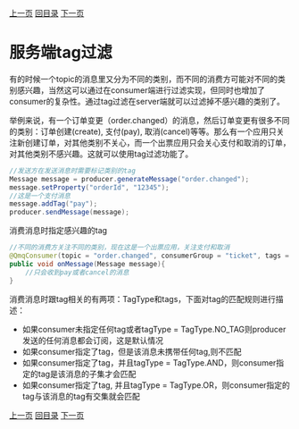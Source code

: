 [上一页](delay.md)
[回目录](../../README_QMQ.md)
[下一页](debug.md)


# 服务端tag过滤

有的时候一个topic的消息里又分为不同的类别，而不同的消费方可能对不同的类别感兴趣，当然这可以通过在consumer端进行过滤实现，但同时也增加了consumer的复杂性。通过tag过滤在server端就可以过滤掉不感兴趣的类别了。

举例来说，有一个订单变更（order.changed）的消息，然后订单变更有很多不同的类别：订单创建(create), 支付(pay), 取消(cancel)等等。那么有一个应用只关注新创建订单，对其他类别不关心，而一个出票应用只会关心支付和取消的订单，对其他类别不感兴趣。这就可以使用tag过滤功能了。

```java
//发送方在发送消息时需要标记类别的tag
Message message = producer.generateMessage("order.changed");
message.setProperty("orderId", "12345");
//这是一个支付消息
message.addTag("pay");
producer.sendMessage(message);
```

消费消息时指定感兴趣的tag

```java
//不同的消费方关注不同的类别，现在这是一个出票应用，关注支付和取消
@QmqConsumer(topic = "order.changed", consumerGroup = "ticket", tags = {"pay", "cancel"}, tagType = TagType.OR, executor = "your executor")
public void onMessage(Message message){
    //只会收到pay或者cancel的消息
}
```

消费消息时跟tag相关的有两项：TagType和tags，下面对tag的匹配规则进行描述：
* 如果consumer未指定任何tag或者tagType = TagType.NO_TAG则producer发送的任何消息都会订阅，这是默认情况
* 如果consumer指定了tag，但是该消息未携带任何tag,则不匹配
* 如果consumer指定了tag，并且tagType = TagType.AND，则consumer指定的tag是该消息的子集才会匹配
* 如果consumer指定了tag, 并且tagType = TagType.OR，则consumer指定的tag与该消息的tag有交集就会匹配

[上一页](delay.md)
[回目录](../../README_QMQ.md)
[下一页](debug.md)